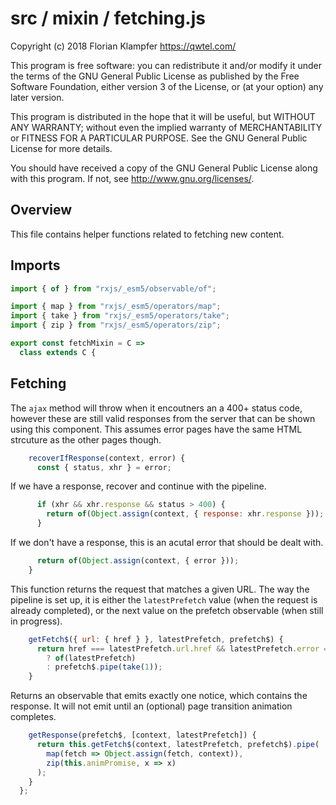 # src / mixin / fetching.js
Copyright (c) 2018 Florian Klampfer <https://qwtel.com/>

This program is free software: you can redistribute it and/or modify
it under the terms of the GNU General Public License as published by
the Free Software Foundation, either version 3 of the License, or
(at your option) any later version.

This program is distributed in the hope that it will be useful,
but WITHOUT ANY WARRANTY; without even the implied warranty of
MERCHANTABILITY or FITNESS FOR A PARTICULAR PURPOSE.  See the
GNU General Public License for more details.

You should have received a copy of the GNU General Public License
along with this program.  If not, see <http://www.gnu.org/licenses/>.

## Overview
This file contains helper functions related to fetching new content.

## Imports


```js
import { of } from "rxjs/_esm5/observable/of";

import { map } from "rxjs/_esm5/operators/map";
import { take } from "rxjs/_esm5/operators/take";
import { zip } from "rxjs/_esm5/operators/zip";

export const fetchMixin = C =>
  class extends C {
```

## Fetching
The `ajax` method will throw when it encoutners an a 400+ status code,
however these are still valid responses from the server that can be shown using this component.
This assumes error pages have the same HTML strcuture as the other pages though.


```js
    recoverIfResponse(context, error) {
      const { status, xhr } = error;
```

If we have a response, recover and continue with the pipeline.


```js
      if (xhr && xhr.response && status > 400) {
        return of(Object.assign(context, { response: xhr.response }));
      }
```

If we don't have a response, this is an acutal error that should be dealt with.


```js
      return of(Object.assign(context, { error }));
    }
```

This function returns the request that matches a given URL.
The way the pipeline is set up,
it is either the `latestPrefetch` value (when the request is already completed),
or the next value on the prefetch observable (when still in progress).


```js
    getFetch$({ url: { href } }, latestPrefetch, prefetch$) {
      return href === latestPrefetch.url.href && latestPrefetch.error == null
        ? of(latestPrefetch)
        : prefetch$.pipe(take(1));
    }
```

Returns an observable that emits exactly one notice, which contains the response.
It will not emit until an (optional) page transition animation completes.


```js
    getResponse(prefetch$, [context, latestPrefetch]) {
      return this.getFetch$(context, latestPrefetch, prefetch$).pipe(
        map(fetch => Object.assign(fetch, context)),
        zip(this.animPromise, x => x)
      );
    }
  };
```


